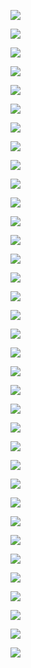 ![](/1A_1.png)


![](/1A_2.png)


![](/1A_3.png)


![](/1A_4.png)


![](/1A_5.png)


![](/1A_6.png)


![](/1A_7.png)


![](/1A_8.png)


![](/1B_1.png)


![](/1B_2.png)


![](/1B_3.png)


![](/1B_4.png)


![](/1B_5.png)


![](/2A_1.png)


![](/2B_1.png)


![](/2B_2.png)


![](/2B_3.png)


![](/3A_1.png)


![](/3A_2.png)


![](/3A_3.png)


![](/3A_4.png)


![](/3A_5.png)


![](/3B_1.png)


![](/3B_2.png)


![](/3B_3.png)


![](/4A_1.png)


![](/4A_2.png)


![](/4A_3.png)


![](/4A_4.png)


![](/4B_1.png)


![](/4B_2.png)


![](/4B_3.png)


![](/4B_4.png)


![](/4B_5.png)


![](/4B_6.png)


